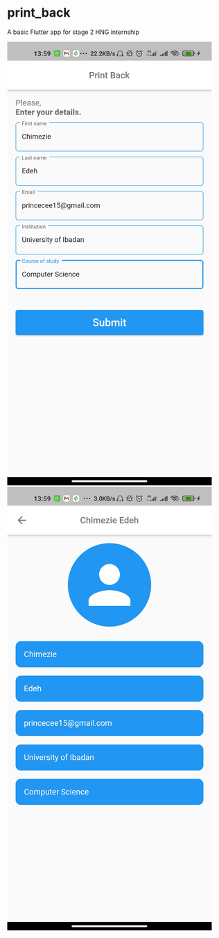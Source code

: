 # print_back

A basic Flutter app for stage 2 HNG internship

![alt text](https://github.com/princecee/hng-mobile-stage3/blob/main/images/image1.jpg?raw=true)
![alt text](https://github.com/princecee/hng-mobile-stage3/blob/main/images/image2.jpg?raw=true)